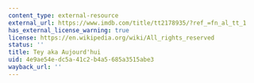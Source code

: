 ```yaml
---
content_type: external-resource
external_url: https://www.imdb.com/title/tt2178935/?ref_=fn_al_tt_1
has_external_license_warning: true
license: https://en.wikipedia.org/wiki/All_rights_reserved
status: ''
title: Tey aka Aujourd'hui
uid: 4e9ae54e-dc5a-41c2-b4a5-685a3515abe3
wayback_url: ''
---
```


